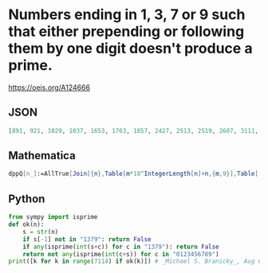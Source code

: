# Numbers ending in 1, 3, 7 or 9 such that either prepending or following them by one digit doesn't produce a prime\.
https://oeis.org/A124666
## JSON
```JSON
[891, 921, 1029, 1037, 1653, 1763, 1857, 2427, 2513, 2519, 2607, 3111, 3193, 3213, 3501, 3519, 3707, 3953, 4227, 4459, 4599, 4689, 4803, 4863, 5019, 5043, 5047, 5397, 5459, 5489, 5499, 6019, 6023, 6429, 6483, 6609, 6621, 7113]
```
## Mathematica
```Mathematica
dppQ[n_]:=AllTrue[Join[{n},Table[m*10^IntegerLength[n]+n,{m,9}],Table[ n*10+k,{k,{1,3,7,9}}]],CompositeQ]; Select[Range[8000],MemberQ[ {1,3,7,9},Mod[ #,10]]&&dppQ[#]&] (* Requires Mathematica version 10 or later *) (* _Harvey P. Dale_, May 19 2018 *)
```
## Python
```Python
from sympy import isprime
def ok(n):
    s = str(n)
    if s[-1] not in "1379": return False
    if any(isprime(int(s+c)) for c in "1379"): return False
    return not any(isprime(int(c+s)) for c in "0123456789")
print([k for k in range(7114) if ok(k)]) # _Michael S. Branicky_, Aug 02 2022
```

